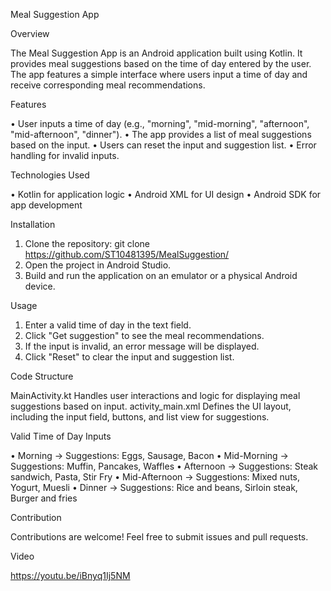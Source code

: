 Meal Suggestion App

Overview

The Meal Suggestion App is an Android application built using Kotlin. It provides meal suggestions based on the time of day entered by the user. The app features a simple interface where users input a time of day and receive corresponding meal recommendations.

Features

•	User inputs a time of day (e.g., "morning", "mid-morning", "afternoon", "mid-afternoon", "dinner").
•	The app provides a list of meal suggestions based on the input.
•	Users can reset the input and suggestion list.
•	Error handling for invalid inputs.

Technologies Used

•	Kotlin for application logic
•	Android XML for UI design
•	Android SDK for app development

Installation

1.	Clone the repository:
git clone https://github.com/ST10481395/MealSuggestion/
2.	Open the project in Android Studio.
3.	Build and run the application on an emulator or a physical Android device.

Usage

1.	Enter a valid time of day in the text field.
2.	Click "Get suggestion" to see the meal recommendations.
3.	If the input is invalid, an error message will be displayed.
4.	Click "Reset" to clear the input and suggestion list.

Code Structure

MainActivity.kt
Handles user interactions and logic for displaying meal suggestions based on input.
activity_main.xml
Defines the UI layout, including the input field, buttons, and list view for suggestions.

Valid Time of Day Inputs

•	Morning → Suggestions: Eggs, Sausage, Bacon
•	Mid-Morning → Suggestions: Muffin, Pancakes, Waffles
•	Afternoon → Suggestions: Steak sandwich, Pasta, Stir Fry
•	Mid-Afternoon → Suggestions: Mixed nuts, Yogurt, Muesli
•	Dinner → Suggestions: Rice and beans, Sirloin steak, Burger and fries

Contribution

Contributions are welcome! Feel free to submit issues and pull requests.

Video

https://youtu.be/iBnyq1Ij5NM
